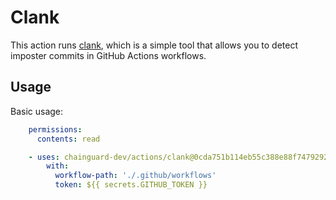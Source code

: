 # Clank

This action runs [clank](https://github.com/chainguard-dev/clank), which is a simple
tool that allows you to detect imposter commits in GitHub Actions workflows.

## Usage

Basic usage:

```yaml
    permissions:
      contents: read

    - uses: chainguard-dev/actions/clank@0cda751b114eb55c388e88f7479292668165602a # v1.0.2
        with:
          workflow-path: './.github/workflows'
          token: ${{ secrets.GITHUB_TOKEN }}
```
